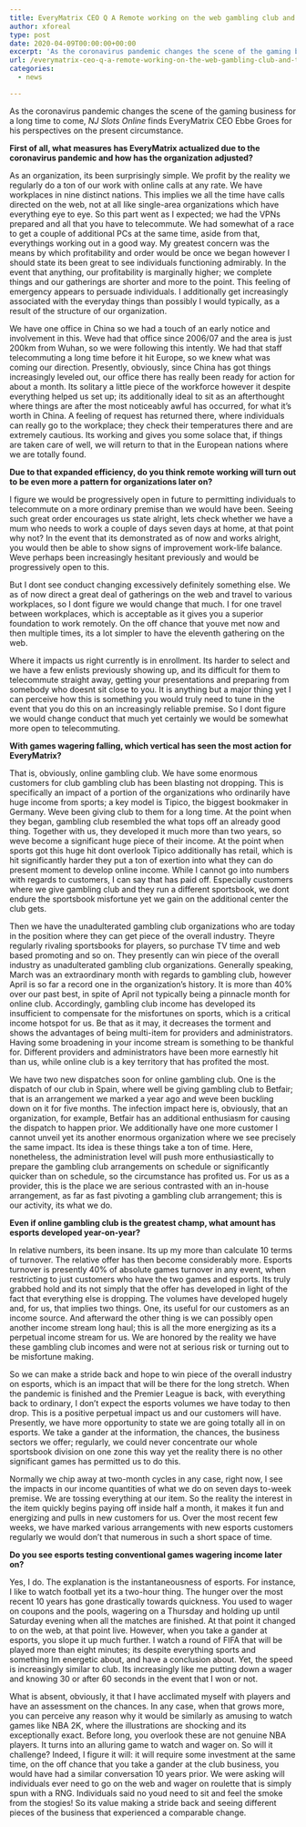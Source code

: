 ```yaml
---
title: EveryMatrix CEO Q A Remote working on the web gambling club and the fate of esports
author: xforeal 
type: post
date: 2020-04-09T00:00:00+00:00
excerpt: 'As the coronavirus pandemic changes the scene of the gaming business for years to come, NJ Slots Online finds EveryMatrix CEO Ebbe Groes for his perspectives on the current situation '
url: /everymatrix-ceo-q-a-remote-working-on-the-web-gambling-club-and-the-fate-of-esports/
categories:
  - news

---
```

As the coronavirus pandemic changes the scene of the gaming business for a long time to come, _NJ Slots Online_ finds EveryMatrix CEO Ebbe Groes for his perspectives on the present circumstance. 

**First of all, what measures has EveryMatrix actualized due to the coronavirus pandemic and how has the organization adjusted?** 

As an organization, its been surprisingly simple. We profit by the reality we regularly do a ton of our work with online calls at any rate. We have workplaces in nine distinct nations. This implies we all the time have calls directed on the web, not at all like single-area organizations which have everything eye to eye. So this part went as I expected; we had the VPNs prepared and all that you have to telecommute. We had somewhat of a race to get a couple of additional PCs at the same time, aside from that, everythings working out in a good way. My greatest concern was the means by which profitability and order would be once we began however I should state its been great to see individuals functioning admirably. In the event that anything, our profitability is marginally higher; we complete things and our gatherings are shorter and more to the point. This feeling of emergency appears to persuade individuals. I additionally get increasingly associated with the everyday things than possibly I would typically, as a result of the structure of our organization. 

We have one office in China so we had a touch of an early notice and involvement in this. Weve had that office since 2006/07 and the area is just 200km from Wuhan, so we were following this intently. We had that staff telecommuting a long time before it hit Europe, so we knew what was coming our direction. Presently, obviously, since China has got things increasingly leveled out, our office there has really been ready for action for about a month. Its solitary a little piece of the workforce however it despite everything helped us set up; its additionally ideal to sit as an afterthought where things are after the most noticeably awful has occurred, for what it&#8217;s worth in China. A feeling of request has returned there, where individuals can really go to the workplace; they check their temperatures there and are extremely cautious. Its working and gives you some solace that, if things are taken care of well, we will return to that in the European nations where we are totally found. 

**Due to that expanded efficiency, do you think remote working will turn out to be even more a pattern for organizations later on?** 

I figure we would be progressively open in future to permitting individuals to telecommute on a more ordinary premise than we would have been. Seeing such great order encourages us state alright, lets check whether we have a mum who needs to work a couple of days seven days at home, at that point why not? In the event that its demonstrated as of now and works alright, you would then be able to show signs of improvement work-life balance. Weve perhaps been increasingly hesitant previously and would be progressively open to this. 

But I dont see conduct changing excessively definitely something else. We as of now direct a great deal of gatherings on the web and travel to various workplaces, so I dont figure we would change that much. I for one travel between workplaces, which is acceptable as it gives you a superior foundation to work remotely. On the off chance that youve met now and then multiple times, its a lot simpler to have the eleventh gathering on the web. 

Where it impacts us right currently is in enrollment. Its harder to select and we have a few enlists previously showing up, and its difficult for them to telecommute straight away, getting your presentations and preparing from somebody who doesnt sit close to you. It is anything but a major thing yet I can perceive how this is something you would truly need to tune in the event that you do this on an increasingly reliable premise. So I dont figure we would change conduct that much yet certainly we would be somewhat more open to telecommuting. 

**With games wagering falling, which vertical has seen the most action for EveryMatrix?** 

That is, obviously, online gambling club. We have some enormous customers for club gambling club has been blasting not dropping. This is specifically an impact of a portion of the organizations who ordinarily have huge income from sports; a key model is Tipico, the biggest bookmaker in Germany. Weve been giving club to them for a long time. At the point when they began, gambling club resembled the what tops off an already good thing. Together with us, they developed it much more than two years, so weve become a significant huge piece of their income. At the point when sports got this huge hit dont overlook Tipico additionally has retail, which is hit significantly harder they put a ton of exertion into what they can do present moment to develop online income. While I cannot go into numbers with regards to customers, I can say that has paid off. Especially customers where we give gambling club and they run a different sportsbook, we dont endure the sportsbook misfortune yet we gain on the additional center the club gets. 

Then we have the unadulterated gambling club organizations who are today in the position where they can get piece of the overall industry. Theyre regularly rivaling sportsbooks for players, so purchase TV time and web based promoting and so on. They presently can win piece of the overall industry as unadulterated gambling club organizations. Generally speaking, March was an extraordinary month with regards to gambling club, however April is so far a record one in the organization&#8217;s history. It is more than 40&percnt; over our past best, in spite of April not typically being a pinnacle month for online club. Accordingly, gambling club income has developed its insufficient to compensate for the misfortunes on sports, which is a critical income hotspot for us. Be that as it may, it decreases the torment and shows the advantages of being multi-item for providers and administrators. Having some broadening in your income stream is something to be thankful for. Different providers and administrators have been more earnestly hit than us, while online club is a key territory that has profited the most. 

We have two new dispatches soon for online gambling club. One is the dispatch of our club in Spain, where well be giving gambling club to Betfair; that is an arrangement we marked a year ago and weve been buckling down on it for five months. The infection impact here is, obviously, that an organization, for example, Betfair has an additional enthusiasm for causing the dispatch to happen prior. We additionally have one more customer I cannot unveil yet its another enormous organization where we see precisely the same impact. Its idea is these things take a ton of time. Here, nonetheless, the administration level will push more enthusiastically to prepare the gambling club arrangements on schedule or significantly quicker than on schedule, so the circumstance has profited us. For us as a provider, this is the place we are serious contrasted with an in-house arrangement, as far as fast pivoting a gambling club arrangement; this is our activity, its what we do. 

**Even if online gambling club is the greatest champ, what amount has esports developed year-on-year?** 

In relative numbers, its been insane. Its up my more than calculate 10 terms of turnover. The relative offer has then become considerably more. Esports turnover is presently 40&percnt; of absolute games turnover in any event, when restricting to just customers who have the two games and esports. Its truly grabbed hold and its not simply that the offer has developed in light of the fact that everything else is dropping. The volumes have developed hugely and, for us, that implies two things. One, its useful for our customers as an income source. And afterward the other thing is we can possibly open another income stream long haul; this is all the more energizing as its a perpetual income stream for us. We are honored by the reality we have these gambling club incomes and were not at serious risk or turning out to be misfortune making. 

So we can make a stride back and hope to win piece of the overall industry on esports, which is an impact that will be there for the long stretch. When the pandemic is finished and the Premier League is back, with everything back to ordinary, I don&#8217;t expect the esports volumes we have today to then drop. This is a positive perpetual impact us and our customers will have. Presently, we have more opportunity to state we are going totally all in on esports. We take a gander at the information, the chances, the business sectors we offer; regularly, we could never concentrate our whole sportsbook division on one zone this way yet the reality there is no other significant games has permitted us to do this. 

Normally we chip away at two-month cycles in any case, right now, I see the impacts in our income quantities of what we do on seven days to-week premise. We are tossing everything at our item. So the reality the interest in the item quickly begins paying off inside half a month, it makes it fun and energizing and pulls in new customers for us. Over the most recent few weeks, we have marked various arrangements with new esports customers regularly we would don&#8217;t that numerous in such a short space of time. 

**Do you see esports testing conventional games wagering income later on?** 

Yes, I do. The explanation is the instantaneousness of esports. For instance, I like to watch football yet its a two-hour thing. The hunger over the most recent 10 years has gone drastically towards quickness. You used to wager on coupons and the pools, wagering on a Thursday and holding up until Saturday evening when all the matches are finished. At that point it changed to on the web, at that point live. However, when you take a gander at esports, you slope it up much further. I watch a round of FIFA that will be played more than eight minutes; its despite everything sports and something Im energetic about, and have a conclusion about. Yet, the speed is increasingly similar to club. Its increasingly like me putting down a wager and knowing 30 or after 60 seconds in the event that I won or not. 

What is absent, obviously, it that I have acclimated myself with players and have an assessment on the chances. In any case, when that grows more, you can perceive any reason why it would be similarly as amusing to watch games like NBA 2K, where the illustrations are shocking and its exceptionally exact. Before long, you overlook these are not genuine NBA players. It turns into an alluring game to watch and wager on. So will it challenge? Indeed, I figure it will: it will require some investment at the same time, on the off chance that you take a gander at the club business, you would have had a similar conversation 10 years prior. We were asking will individuals ever need to go on the web and wager on roulette that is simply spun with a RNG. Individuals said no youd need to sit and feel the smoke from the stogies! So its value making a stride back and seeing different pieces of the business that experienced a comparable change.